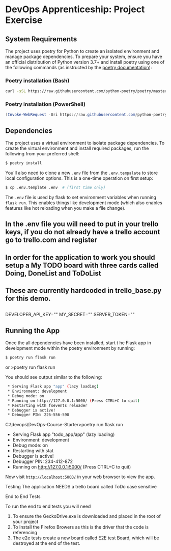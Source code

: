 # DevOps Apprenticeship: Project Exercise

## System Requirements

The project uses poetry for Python to create an isolated environment and manage package dependencies. To prepare your system, ensure you have an official distribution of Python version 3.7+ and install poetry using one of the following commands (as instructed by the [poetry documentation](https://python-poetry.org/docs/#system-requirements)):

### Poetry installation (Bash)

```bash
curl -sSL https://raw.githubusercontent.com/python-poetry/poetry/master/get-poetry.py | python
```

### Poetry installation (PowerShell)

```powershell
(Invoke-WebRequest -Uri https://raw.githubusercontent.com/python-poetry/poetry/master/get-poetry.py -UseBasicParsing).Content | python
```

## Dependencies

The project uses a virtual environment to isolate package dependencies. To create the virtual environment and install required packages, run the following from your preferred shell:

```bash
$ poetry install
```

You'll also need to clone a new `.env` file from the `.env.tempalate` to store local configuration options. This is a one-time operation on first setup:

```bash
$ cp .env.template .env  # (first time only)
```

The `.env` file is used by flask to set environment variables when running `flask run`. This enables things like development mode (which also enables features like hot reloading when you make a file change). 
## In the .env file you will need to put in your trello keys, if you do not already have a trello account go to trello.com and register
## In order for the application to work you should setup a My TODO board with three cards called Doing, DoneList and ToDoList
## These are currently hardcoded in trello_base.py for this demo.
## 
DEVELOPER_API_KEY="<your key>"
MY_SECRET="<your secret>"
SERVER_TOKEN="<your token>"

## Running the App

Once the all dependencies have been installed, start t he Flask app in development mode within the poetry environment by running:

```bash
$ poetry run flask run
```
or 
<Your DevOps-Course-Starter Directory>>poetry run flask run


You should see output similar to the following:
```bash
 * Serving Flask app "app" (lazy loading)
 * Environment: development
 * Debug mode: on
 * Running on http://127.0.0.1:5000/ (Press CTRL+C to quit)
 * Restarting with fsevents reloader
 * Debugger is active!
 * Debugger PIN: 226-556-590
```

C:\devops\DevOps-Course-Starter>poetry run flask run
 * Serving Flask app "todo_app/app" (lazy loading)
 * Environment: development
 * Debug mode: on
 * Restarting with stat
 * Debugger is active!
 * Debugger PIN: 234-412-872
 * Running on http://127.0.0.1:5000/ (Press CTRL+C to quit)


Now visit [`http://localhost:5000/`](http://localhost:5000/) in your web browser to view the app.

Testing 
The application NEEDS a trello board called ToDo case sensitive 

End to End Tests

To run the end to end tests you will need 

1. To ensure the GeckoDrive.exe is downloaded and placed in the root of your project 
2. To Install the Firefox Browers as this is the driver that the code is referencing 
3. The e2e tests create a new board called E2E test Board, which will be destroyed at the end of the test. 



